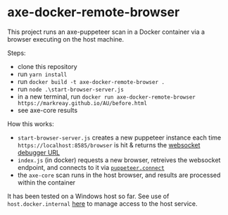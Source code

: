 # axe-docker-remote-browser

This project runs an axe-puppeteer scan in a Docker container via a browser executing on the host machine.

Steps:
- clone this repository
- run `yarn install`
- run `docker build -t axe-docker-remote-browser .`
- run `node .\start-browser-server.js`
- in a new terminal, run `docker run axe-docker-remote-browser https://markreay.github.io/AU/before.html`
- see axe-core results

How this works:
- `start-browser-server.js` creates a new puppeteer instance each time `https://localhost:8585/browser` is hit & returns the [websocket debugger URL](https://github.com/puppeteer/puppeteer/blob/main/docs/api.md#browserwsendpoint)
- `index.js` (in docker) requests a new browser, retreives the websocket endpoint, and connects to it via [`puppeteer.connect`](https://github.com/puppeteer/puppeteer/blob/main/docs/api.md#puppeteerconnectoptions)
- the `axe-core` scan runs in the host browser, and results are processed within the container

It has been tested on a Windows host so far. See use of `host.docker.internal` [here](https://github.com/karanbirsingh/axe-docker-remote-browser/blob/59117a5151e7ff231872d9ff00c1518880c1c758/index.js#L12) to manage access to the host service. 
